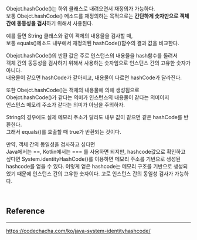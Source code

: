 Obejct.hashCode()는 하위 클래스로 내려오면서 재정의가 가능하다.   
보통 Obejct.hashCode() 메소드를 재정의하는 목적으로는 **간단하게 숫자만으로 객체 간에 동등성을 검사**하기 위해서 사용된다.   

예를 들면 String 클래스와 같이 객체의 내용물을 검사할 때,  
보통 equals()메소드 내부에서 재정의된 hashCode()함수의 결과 값을 비교한다.  

Obejct.hashCode()의 반환 값은 주로 인스턴스의 내용물을 hash함수를 돌려서   
객체 간의 동등성을 검사하기 위해서 사용하는 숫자임으로 인스턴스 간의 고유한 숫자가 아니다.  
내용물이 같으면 hashCode가 같아지고, 내용물이 다르면 hashCode가 달라진다.  

또한 Obejct.hashCode()는 객체의 내용물에 의해 생성됨으로   
Obejct.hashCode()가 같다는 의미가 인스턴스의 내용물이 같다는 의미이지  
인스턴스 메모리 주소가 같다는 의미가 아님을 주의하자.   

String의 경우에도 실제 메모리 주소가 달라도 내부 값이 같으면 같은 hashCode를 반환한다.   
그래서 equals()를 호출할 때 true가 반환되는 것이다.  

만약, 객체 간의 동일성을 검사하고 싶다면   
Java에서는 \==, Kotlin에서는 \=== 를 사용하면 되지만, hashcode값으로 확인하고 싶다면
System.identityHashCode()를 이용하면 메모리 주소를 기반으로 생성된 hashcode를 얻을 수 있다.
이렇게 얻은 hashcode는 메모리 구조를 기반으로 생성되었기 때문에 인스턴스 간의 고유한 숫자이다.
고로 인스턴스 간의 동일성 검사가 가능하다.   

</br> 

## Reference
***
https://codechacha.com/ko/java-system-identityhashcode/